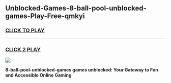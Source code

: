 
## Unblocked-Games-8-ball-pool-unblocked-games-Play-Free-qmkyi
<h3>
<a href="https://premium76.site?title=8-ball-pool-unblocked-games&ref=18A1">CLICK TO PLAY</a></h3>
<hr>

<h3>
<a href="https://premium76.site?title=8-ball-pool-unblocked-games&ref=18A1">CLICK 2 PLAY</a>
  
</h3>

<a href="https://premium76.site?title=8-ball-pool-unblocked-games&ref=18A1"><img src="https://clearcache.store/games.png"></a>


**8-ball-pool-unblocked-games games unblocked: Your Gateway to Fun and Accessible Online Gaming**
